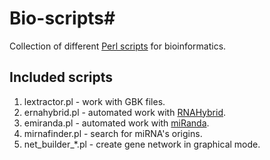 # Bio-scripts#

Collection of different [Perl scripts][1] for bioinformatics.

## Included scripts ##
1. lextractor.pl - work with GBK files.
2. ernahybrid.pl - automated work with [RNAHybrid][2].
3. emiranda.pl - automated work with [miRanda][3].
4. mirnafinder.pl - search for miRNA's origins.
5. net_builder_*.pl - create gene network in graphical mode.

[1]: http://sites.google.com/site/malaheenee
[2]: http://bibiserv2.cebitec.uni-bielefeld.de/rnahybrid
[3]: http://www.microrna.org/microrna/getDownloads.do


